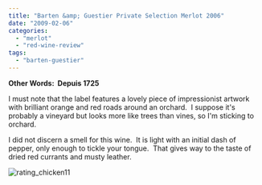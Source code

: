 ```yaml
---
title: "Barten &amp; Guestier Private Selection Merlot 2006"
date: "2009-02-06"
categories: 
  - "merlot"
  - "red-wine-review"
tags: 
  - "barten-guestier"
---
```


**Other Words:  Depuis 1725**

I must note that the label features a lovely piece of impressionist artwork with brilliant orange and red roads around an orchard.  I suppose it's probably a vineyard but looks more like trees than vines, so I'm sticking to orchard.

I did not discern a smell for this wine.  It is light with an initial dash of pepper, only enough to tickle your tongue.  That gives way to the taste of dried red currants and musty leather.

![rating_chicken11](http://www.rebeccagomezfarrell.com/wp-content/uploads/2009/02/rating_chicken11.gif "rating_chicken11")
